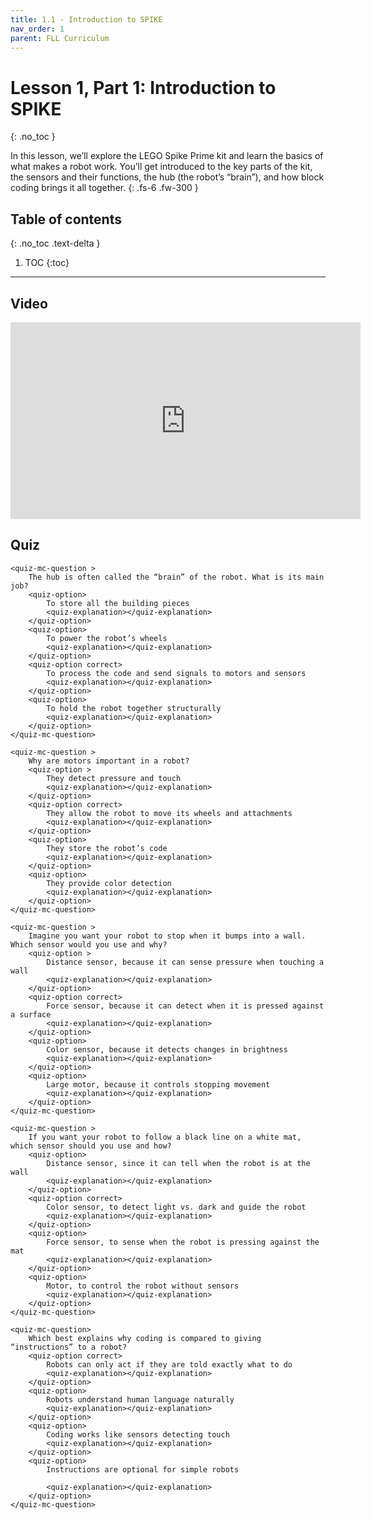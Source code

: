 ```yaml
---
title: 1.1 - Introduction to SPIKE
nav_order: 1
parent: FLL Curriculum
---
```


# Lesson 1, Part 1: Introduction to SPIKE
{: .no_toc }

In this lesson, we’ll explore the LEGO Spike Prime kit and learn the basics of what makes a robot work. You’ll get introduced to the key parts of the kit, the sensors and their functions, the hub (the robot’s “brain”), and how block coding brings it all together. 
{: .fs-6 .fw-300 }

## Table of contents
{: .no_toc .text-delta }

1. TOC
{:toc}

---

## Video
<iframe width="560" height="315" src="https://www.youtube.com/embed/ErDj8myI_Tg?si=s1CXRpumwxveoNae" title="YouTube video player" frameborder="0" allow="accelerometer; autoplay; clipboard-write; encrypted-media; gyroscope; picture-in-picture; web-share" referrerpolicy="strict-origin-when-cross-origin" allowfullscreen></iframe>


## Quiz
<content-quiz>

    <quiz-mc-question >
        The hub is often called the “brain” of the robot. What is its main job?
        <quiz-option>
            To store all the building pieces
            <quiz-explanation></quiz-explanation>
        </quiz-option>
        <quiz-option>
            To power the robot’s wheels
            <quiz-explanation></quiz-explanation>
        </quiz-option>
        <quiz-option correct>
            To process the code and send signals to motors and sensors
            <quiz-explanation></quiz-explanation>
        </quiz-option>
        <quiz-option>
            To hold the robot together structurally
            <quiz-explanation></quiz-explanation>
        </quiz-option>
    </quiz-mc-question>

    <quiz-mc-question >
        Why are motors important in a robot?
        <quiz-option >
            They detect pressure and touch
            <quiz-explanation></quiz-explanation>
        </quiz-option>
        <quiz-option correct>
            They allow the robot to move its wheels and attachments
            <quiz-explanation></quiz-explanation>
        </quiz-option>
        <quiz-option>
            They store the robot’s code
            <quiz-explanation></quiz-explanation>
        </quiz-option>
        <quiz-option>
            They provide color detection
            <quiz-explanation></quiz-explanation>
        </quiz-option>
    </quiz-mc-question>

    <quiz-mc-question >
        Imagine you want your robot to stop when it bumps into a wall. Which sensor would you use and why?
        <quiz-option >
            Distance sensor, because it can sense pressure when touching a wall
            <quiz-explanation></quiz-explanation>
        </quiz-option>
        <quiz-option correct>
            Force sensor, because it can detect when it is pressed against a surface
            <quiz-explanation></quiz-explanation>
        </quiz-option>
        <quiz-option>
            Color sensor, because it detects changes in brightness
            <quiz-explanation></quiz-explanation>
        </quiz-option>
        <quiz-option>
            Large motor, because it controls stopping movement
            <quiz-explanation></quiz-explanation>
        </quiz-option>
    </quiz-mc-question>

    <quiz-mc-question >
        If you want your robot to follow a black line on a white mat, which sensor should you use and how?
        <quiz-option>
            Distance sensor, since it can tell when the robot is at the wall
            <quiz-explanation></quiz-explanation>
        </quiz-option>
        <quiz-option correct>
            Color sensor, to detect light vs. dark and guide the robot
            <quiz-explanation></quiz-explanation>
        </quiz-option>
        <quiz-option>
            Force sensor, to sense when the robot is pressing against the mat
            <quiz-explanation></quiz-explanation>
        </quiz-option>
        <quiz-option>
            Motor, to control the robot without sensors
            <quiz-explanation></quiz-explanation>
        </quiz-option>
    </quiz-mc-question>

    <quiz-mc-question>
        Which best explains why coding is compared to giving “instructions” to a robot?
        <quiz-option correct>
            Robots can only act if they are told exactly what to do
            <quiz-explanation></quiz-explanation>
        </quiz-option>
        <quiz-option>
            Robots understand human language naturally
            <quiz-explanation></quiz-explanation>
        </quiz-option>
        <quiz-option>
            Coding works like sensors detecting touch
            <quiz-explanation></quiz-explanation>
        </quiz-option>
        <quiz-option>
            Instructions are optional for simple robots

            <quiz-explanation></quiz-explanation>
        </quiz-option>
    </quiz-mc-question>
</content-quiz>